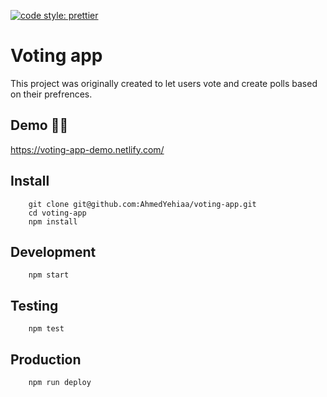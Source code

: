 [![code style: prettier](https://img.shields.io/badge/code_style-prettier-ff69b4.svg?style=flat-square)](https://github.com/prettier/prettier)

# Voting app

This project was originally created to let users vote and create polls based on their prefrences.

## Demo 🎉🎊

https://voting-app-demo.netlify.com/

## Install

```
    git clone git@github.com:AhmedYehiaa/voting-app.git
    cd voting-app
    npm install
```

## Development

```
    npm start
```

## Testing

```
    npm test
```

## Production

```
    npm run deploy
```
